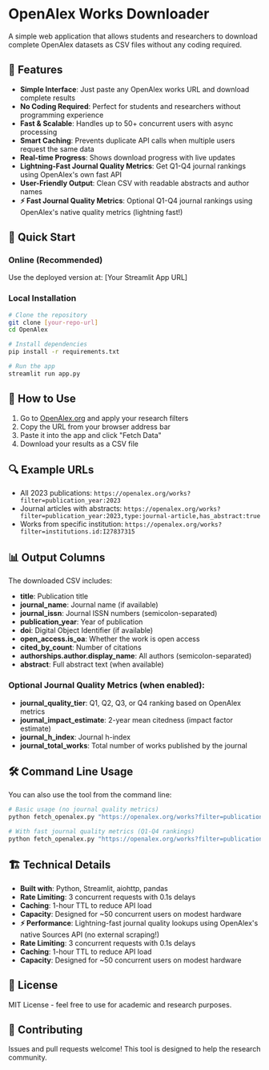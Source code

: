 # OpenAlex Works Downloader

A simple web application that allows students and researchers to download complete OpenAlex datasets as CSV files without any coding required.

## 🎯 Features

- **Simple Interface**: Just paste any OpenAlex works URL and download complete results
- **No Coding Required**: Perfect for students and researchers without programming experience  
- **Fast & Scalable**: Handles up to 50+ concurrent users with async processing
- **Smart Caching**: Prevents duplicate API calls when multiple users request the same data
- **Real-time Progress**: Shows download progress with live updates
- **Lightning-Fast Journal Quality Metrics**: Get Q1-Q4 journal rankings using OpenAlex's own fast API
- **User-Friendly Output**: Clean CSV with readable abstracts and author names
- **⚡ Fast Journal Quality Metrics**: Optional Q1-Q4 journal rankings using OpenAlex's native quality metrics (lightning fast!)

## 🚀 Quick Start

### Online (Recommended)
Use the deployed version at: [Your Streamlit App URL]

### Local Installation
```bash
# Clone the repository
git clone [your-repo-url]
cd OpenAlex

# Install dependencies
pip install -r requirements.txt

# Run the app
streamlit run app.py
```

## 📖 How to Use

1. Go to [OpenAlex.org](https://openalex.org/works) and apply your research filters
2. Copy the URL from your browser address bar
3. Paste it into the app and click "Fetch Data"
4. Download your results as a CSV file

## 🔍 Example URLs

- All 2023 publications: `https://openalex.org/works?filter=publication_year:2023`
- Journal articles with abstracts: `https://openalex.org/works?filter=publication_year:2023,type:journal-article,has_abstract:true`
- Works from specific institution: `https://openalex.org/works?filter=institutions.id:I27837315`

## 📊 Output Columns

The downloaded CSV includes:
- **title**: Publication title
- **journal_name**: Journal name (if available)
- **journal_issn**: Journal ISSN numbers (semicolon-separated)
- **publication_year**: Year of publication
- **doi**: Digital Object Identifier (if available)
- **open_access.is_oa**: Whether the work is open access
- **cited_by_count**: Number of citations
- **authorships.author.display_name**: All authors (semicolon-separated)
- **abstract**: Full abstract text (when available)

### Optional Journal Quality Metrics (when enabled):
- **journal_quality_tier**: Q1, Q2, Q3, or Q4 ranking based on OpenAlex metrics
- **journal_impact_estimate**: 2-year mean citedness (impact factor estimate)
- **journal_h_index**: Journal h-index
- **journal_total_works**: Total number of works published by the journal

## 🛠 Command Line Usage

You can also use the tool from the command line:

```bash
# Basic usage (no journal quality metrics)
python fetch_openalex.py "https://openalex.org/works?filter=publication_year:2023&per-page=10"

# With fast journal quality metrics (Q1-Q4 rankings)
python fetch_openalex.py "https://openalex.org/works?filter=publication_year:2023&per-page=10" --quality
```

## 🏗 Technical Details

- **Built with**: Python, Streamlit, aiohttp, pandas
- **Rate Limiting**: 3 concurrent requests with 0.1s delays
- **Caching**: 1-hour TTL to reduce API load
- **Capacity**: Designed for ~50 concurrent users on modest hardware
- **⚡ Performance**: Lightning-fast journal quality lookups using OpenAlex's native Sources API (no external scraping!)
- **Rate Limiting**: 3 concurrent requests with 0.1s delays
- **Caching**: 1-hour TTL to reduce API load
- **Capacity**: Designed for ~50 concurrent users on modest hardware

## 📝 License

MIT License - feel free to use for academic and research purposes.

## 🤝 Contributing

Issues and pull requests welcome! This tool is designed to help the research community.

